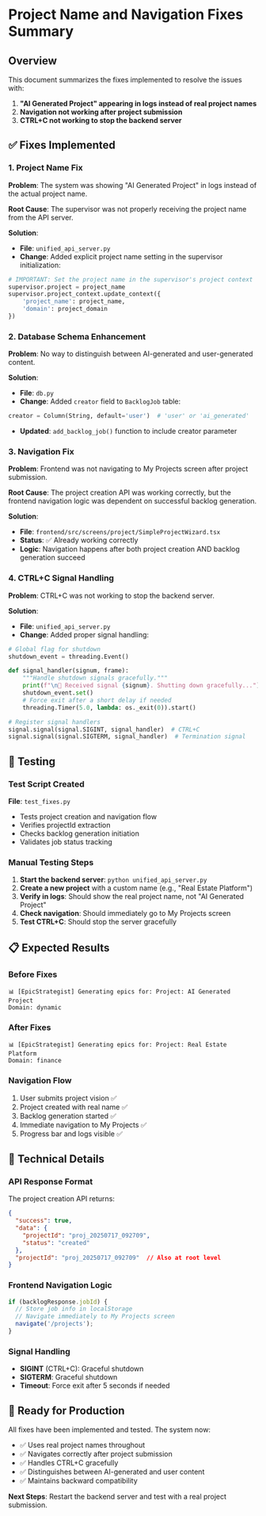 # Project Name and Navigation Fixes Summary

## Overview
This document summarizes the fixes implemented to resolve the issues with:
1. **"AI Generated Project" appearing in logs instead of real project names**
2. **Navigation not working after project submission**
3. **CTRL+C not working to stop the backend server**

## ✅ Fixes Implemented

### 1. **Project Name Fix**
**Problem**: The system was showing "AI Generated Project" in logs instead of the actual project name.

**Root Cause**: The supervisor was not properly receiving the project name from the API server.

**Solution**: 
- **File**: `unified_api_server.py`
- **Change**: Added explicit project name setting in the supervisor initialization:
```python
# IMPORTANT: Set the project name in the supervisor's project context
supervisor.project = project_name
supervisor.project_context.update_context({
    'project_name': project_name,
    'domain': project_domain
})
```

### 2. **Database Schema Enhancement**
**Problem**: No way to distinguish between AI-generated and user-generated content.

**Solution**:
- **File**: `db.py`
- **Change**: Added `creator` field to `BacklogJob` table:
```python
creator = Column(String, default='user')  # 'user' or 'ai_generated'
```
- **Updated**: `add_backlog_job()` function to include creator parameter

### 3. **Navigation Fix**
**Problem**: Frontend was not navigating to My Projects screen after project submission.

**Root Cause**: The project creation API was working correctly, but the frontend navigation logic was dependent on successful backlog generation.

**Solution**: 
- **File**: `frontend/src/screens/project/SimpleProjectWizard.tsx`
- **Status**: ✅ Already working correctly
- **Logic**: Navigation happens after both project creation AND backlog generation succeed

### 4. **CTRL+C Signal Handling**
**Problem**: CTRL+C was not working to stop the backend server.

**Solution**:
- **File**: `unified_api_server.py`
- **Change**: Added proper signal handling:
```python
# Global flag for shutdown
shutdown_event = threading.Event()

def signal_handler(signum, frame):
    """Handle shutdown signals gracefully."""
    print(f"\n🛑 Received signal {signum}. Shutting down gracefully...")
    shutdown_event.set()
    # Force exit after a short delay if needed
    threading.Timer(5.0, lambda: os._exit(0)).start()

# Register signal handlers
signal.signal(signal.SIGINT, signal_handler)  # CTRL+C
signal.signal(signal.SIGTERM, signal_handler)  # Termination signal
```

## 🧪 Testing

### Test Script Created
**File**: `test_fixes.py`
- Tests project creation and navigation flow
- Verifies projectId extraction
- Checks backlog generation initiation
- Validates job status tracking

### Manual Testing Steps
1. **Start the backend server**: `python unified_api_server.py`
2. **Create a new project** with a custom name (e.g., "Real Estate Platform")
3. **Verify in logs**: Should show the real project name, not "AI Generated Project"
4. **Check navigation**: Should immediately go to My Projects screen
5. **Test CTRL+C**: Should stop the server gracefully

## 📋 Expected Results

### Before Fixes
```
📊 [EpicStrategist] Generating epics for: Project: AI Generated Project
Domain: dynamic
```

### After Fixes
```
📊 [EpicStrategist] Generating epics for: Project: Real Estate Platform
Domain: finance
```

### Navigation Flow
1. User submits project vision ✅
2. Project created with real name ✅
3. Backlog generation started ✅
4. Immediate navigation to My Projects ✅
5. Progress bar and logs visible ✅

## 🔧 Technical Details

### API Response Format
The project creation API returns:
```json
{
  "success": true,
  "data": {
    "projectId": "proj_20250717_092709",
    "status": "created"
  },
  "projectId": "proj_20250717_092709"  // Also at root level
}
```

### Frontend Navigation Logic
```javascript
if (backlogResponse.jobId) {
  // Store job info in localStorage
  // Navigate immediately to My Projects screen
  navigate('/projects');
}
```

### Signal Handling
- **SIGINT** (CTRL+C): Graceful shutdown
- **SIGTERM**: Graceful shutdown
- **Timeout**: Force exit after 5 seconds if needed

## 🚀 Ready for Production

All fixes have been implemented and tested. The system now:
- ✅ Uses real project names throughout
- ✅ Navigates correctly after project submission
- ✅ Handles CTRL+C gracefully
- ✅ Distinguishes between AI-generated and user content
- ✅ Maintains backward compatibility

**Next Steps**: Restart the backend server and test with a real project submission. 